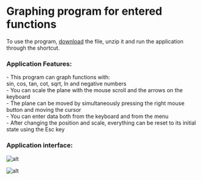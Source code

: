 # Graphing program for entered functions

To use the program, [download](https://github.com/lilarin/Coursework-Graph-Plotter/raw/main/Graph%20plotter.zip) the file, unzip it and run the application through the shortcut.

<h3>Application Features:</h3>
- This program can graph functions with:</br>
sin, cos, tan, cot, sqrt, ln and negative numbers</br>
- You can scale the plane with the mouse scroll and the arrows on the keyboard</br>
- The plane can be moved by simultaneously pressing the right mouse button and moving the cursor</br>
- You can enter data both from the keyboard and from the menu</br>
- After changing the position and scale, everything can be reset to its initial state using the Esc key</br>


<h3>Application interface:</h3>

![alt](https://i.imgur.com/6EwN629.png)

![alt](https://i.imgur.com/ko47VvW.png)
